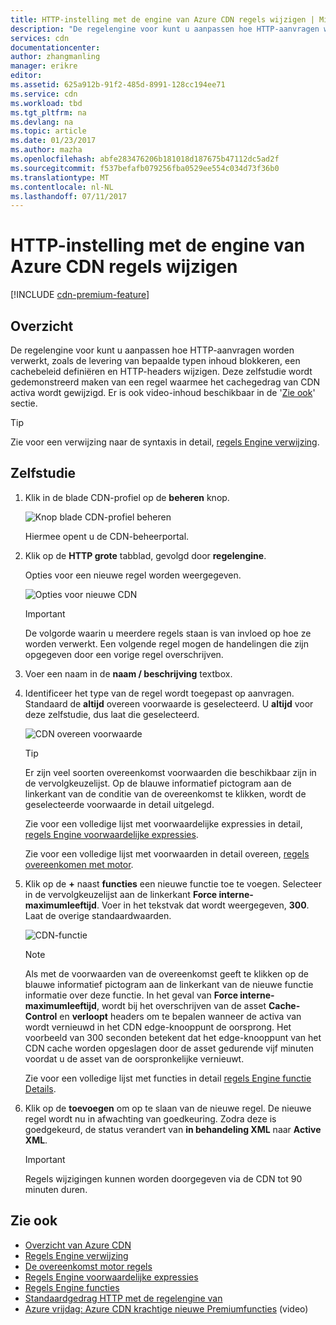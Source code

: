 ```yaml
---
title: HTTP-instelling met de engine van Azure CDN regels wijzigen | Microsoft Docs
description: "De regelengine voor kunt u aanpassen hoe HTTP-aanvragen worden verwerkt door Azure CDN, zoals de levering van bepaalde typen inhoud blokkeren, een cachebeleid definiëren en aanpassen van HTTP-headers."
services: cdn
documentationcenter: 
author: zhangmanling
manager: erikre
editor: 
ms.assetid: 625a912b-91f2-485d-8991-128cc194ee71
ms.service: cdn
ms.workload: tbd
ms.tgt_pltfrm: na
ms.devlang: na
ms.topic: article
ms.date: 01/23/2017
ms.author: mazha
ms.openlocfilehash: abfe283476206b181018d187675b47112dc5ad2f
ms.sourcegitcommit: f537befafb079256fba0529ee554c034d73f36b0
ms.translationtype: MT
ms.contentlocale: nl-NL
ms.lasthandoff: 07/11/2017
---
```

# <a name="override-http-behavior-using-the-azure-cdn-rules-engine"></a>HTTP-instelling met de engine van Azure CDN regels wijzigen
[!INCLUDE [cdn-premium-feature](../../includes/cdn-premium-feature.md)]

## <a name="overview"></a>Overzicht
De regelengine voor kunt u aanpassen hoe HTTP-aanvragen worden verwerkt, zoals de levering van bepaalde typen inhoud blokkeren, een cachebeleid definiëren en HTTP-headers wijzigen.  Deze zelfstudie wordt gedemonstreerd maken van een regel waarmee het cachegedrag van CDN activa wordt gewijzigd.  Er is ook video-inhoud beschikbaar in de '[Zie ook](#see-also)' sectie.

   > [!TIP] 
   > Zie voor een verwijzing naar de syntaxis in detail, [regels Engine verwijzing](cdn-rules-engine-reference.md).
   > 


## <a name="tutorial"></a>Zelfstudie
1. Klik in de blade CDN-profiel op de **beheren** knop.
   
    ![Knop blade CDN-profiel beheren](./media/cdn-rules-engine/cdn-manage-btn.png)
   
    Hiermee opent u de CDN-beheerportal.
2. Klik op de **HTTP grote** tabblad, gevolgd door **regelengine**.
   
    Opties voor een nieuwe regel worden weergegeven.
   
    ![Opties voor nieuwe CDN](./media/cdn-rules-engine/cdn-new-rule.png)
   
   > [!IMPORTANT]
   > De volgorde waarin u meerdere regels staan is van invloed op hoe ze worden verwerkt. Een volgende regel mogen de handelingen die zijn opgegeven door een vorige regel overschrijven.
   > 
   > 
3. Voer een naam in de **naam / beschrijving** textbox.
4. Identificeer het type van de regel wordt toegepast op aanvragen.  Standaard de **altijd** overeen voorwaarde is geselecteerd.  U **altijd** voor deze zelfstudie, dus laat die geselecteerd.
   
   ![CDN overeen voorwaarde](./media/cdn-rules-engine/cdn-request-type.png)
   
   > [!TIP]
   > Er zijn veel soorten overeenkomst voorwaarden die beschikbaar zijn in de vervolgkeuzelijst.  Op de blauwe informatief pictogram aan de linkerkant van de conditie van de overeenkomst te klikken, wordt de geselecteerde voorwaarde in detail uitgelegd.
   > 
   >  Zie voor een volledige lijst met voorwaardelijke expressies in detail, [regels Engine voorwaardelijke expressies](cdn-rules-engine-reference-match-conditions.md).
   >  
   > Zie voor een volledige lijst met voorwaarden in detail overeen, [regels overeenkomen met motor](cdn-rules-engine-reference-match-conditions.md).
   > 
   > 
5. Klik op de  **+**  naast **functies** een nieuwe functie toe te voegen.  Selecteer in de vervolgkeuzelijst aan de linkerkant **Force interne-maximumleeftijd**.  Voer in het tekstvak dat wordt weergegeven, **300**.  Laat de overige standaardwaarden.
   
   ![CDN-functie](./media/cdn-rules-engine/cdn-new-feature.png)
   
   > [!NOTE]
   > Als met de voorwaarden van de overeenkomst geeft te klikken op de blauwe informatief pictogram aan de linkerkant van de nieuwe functie informatie over deze functie.  In het geval van **Force interne-maximumleeftijd**, wordt bij het overschrijven van de asset **Cache-Control** en **verloopt** headers om te bepalen wanneer de activa van wordt vernieuwd in het CDN edge-knooppunt de oorsprong.  Het voorbeeld van 300 seconden betekent dat het edge-knooppunt van het CDN cache worden opgeslagen door de asset gedurende vijf minuten voordat u de asset van de oorspronkelijke vernieuwt.
   > 
   > Zie voor een volledige lijst met functies in detail [regels Engine functie Details](cdn-rules-engine-reference-features.md).
   > 
   > 
6. Klik op de **toevoegen** om op te slaan van de nieuwe regel.  De nieuwe regel wordt nu in afwachting van goedkeuring. Zodra deze is goedgekeurd, de status verandert van **in behandeling XML** naar **Active XML**.
   
   > [!IMPORTANT]
   > Regels wijzigingen kunnen worden doorgegeven via de CDN tot 90 minuten duren.
   > 
   > 

## <a name="see-also"></a>Zie ook
* [Overzicht van Azure CDN](cdn-overview.md)
* [Regels Engine verwijzing](cdn-rules-engine-reference.md)
* [De overeenkomst motor regels](cdn-rules-engine-reference-match-conditions.md)
* [Regels Engine voorwaardelijke expressies](cdn-rules-engine-reference-conditional-expressions.md)
* [Regels Engine functies](cdn-rules-engine-reference-features.md)
* [Standaardgedrag HTTP met de regelengine van](cdn-rules-engine.md)
* [Azure vrijdag: Azure CDN krachtige nieuwe Premiumfuncties](https://azure.microsoft.com/documentation/videos/azure-cdns-powerful-new-premium-features/) (video)